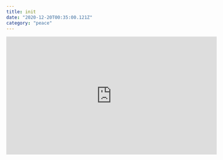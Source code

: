 ```yaml
---
title: init
date: "2020-12-20T00:35:00.121Z"
category: "peace"
---
```


<iframe width="560" height="315" src="https://www.youtube.com/embed/IJoGk3BfGI0" frameborder="0" allow="accelerometer; autoplay; clipboard-write; encrypted-media; gyroscope; picture-in-picture" allowfullscreen></iframe>
